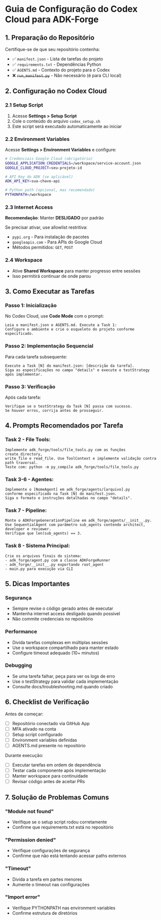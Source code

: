 # Guia de Configuração do Codex Cloud para ADK-Forge

## 1. Preparação do Repositório

Certifique-se de que seu repositório contenha:
- ✅ `manifest.json` - Lista de tarefas do projeto
- ✅ `requirements.txt` - Dependências Python
- ✅ `AGENTS.md` - Contexto do projeto para o Codex
- ❌ ~~`run_manifest.py`~~ - Não necessário (é para CLI local)

## 2. Configuração no Codex Cloud

### 2.1 Setup Script
1. Acesse **Settings > Setup Script**
2. Cole o conteúdo do arquivo `codex_setup.sh`
3. Este script será executado automaticamente ao iniciar

### 2.2 Environment Variables
Acesse **Settings > Environment Variables** e configure:

```bash
# Credenciais Google Cloud (obrigatório)
GOOGLE_APPLICATION_CREDENTIALS=/workspace/service-account.json
GOOGLE_CLOUD_PROJECT=seu-projeto-id

# API Key do ADK (se aplicável)
ADK_API_KEY=sua-chave-api

# Python path (opcional, mas recomendado)
PYTHONPATH=/workspace
```

### 2.3 Internet Access
**Recomendação**: Manter **DESLIGADO** por padrão

Se precisar ativar, use allowlist restritiva:
- `pypi.org` - Para instalação de pacotes
- `googleapis.com` - Para APIs do Google Cloud
- Métodos permitidos: `GET`, `POST`

### 2.4 Workspace
- Ative **Shared Workspace** para manter progresso entre sessões
- Isso permitirá continuar de onde parou

## 3. Como Executar as Tarefas

### Passo 1: Inicialização
No Codex Cloud, use **Code Mode** com o prompt:
```
Leia o manifest.json e AGENTS.md. Execute a Task 1: 
Configure o ambiente e crie o esqueleto do projeto conforme especificado.
```

### Passo 2: Implementação Sequencial
Para cada tarefa subsequente:
```
Execute a Task [N] do manifest.json: [descrição da tarefa].
Siga as especificações no campo "details" e execute o testStrategy após implementar.
```

### Passo 3: Verificação
Após cada tarefa:
```
Verifique se o testStrategy da Task [N] passa com sucesso.
Se houver erros, corrija antes de prosseguir.
```

## 4. Prompts Recomendados por Tarefa

### Task 2 - File Tools:
```
Implemente adk_forge/tools/file_tools.py com as funções create_directory, 
write_file e read_file. Use ToolContext e implemente validação contra path traversal.
Teste com: python -m py_compile adk_forge/tools/file_tools.py
```

### Task 3-6 - Agentes:
```
Implemente o [NomeAgent] em adk_forge/agents/[arquivo].py 
conforme especificado na Task [N] do manifest.json.
Siga o formato e instruções detalhadas no campo "details".
```

### Task 7 - Pipeline:
```
Monte o ADKForgeGenerationPipeline em adk_forge/agents/__init__.py.
Use SequentialAgent com parâmetro sub_agents contendo architect, developer e reviewer.
Verifique que len(sub_agents) == 3.
```

### Task 8 - Sistema Principal:
```
Crie os arquivos finais do sistema:
- adk_forge/agent.py com a classe ADKForgeRunner
- adk_forge/__init__.py exportando root_agent
- main.py para execução via CLI
```

## 5. Dicas Importantes

### Segurança
- Sempre revise o código gerado antes de executar
- Mantenha internet access desligado quando possível
- Não commite credenciais no repositório

### Performance
- Divida tarefas complexas em múltiplas sessões
- Use o workspace compartilhado para manter estado
- Configure timeout adequado (10+ minutos)

### Debugging
- Se uma tarefa falhar, peça para ver os logs de erro
- Use o testStrategy para validar cada implementação
- Consulte docs/troubleshooting.md quando criado

## 6. Checklist de Verificação

Antes de começar:
- [ ] Repositório conectado via GitHub App
- [ ] MFA ativado na conta
- [ ] Setup script configurado
- [ ] Environment variables definidas
- [ ] AGENTS.md presente no repositório

Durante execução:
- [ ] Executar tarefas em ordem de dependência
- [ ] Testar cada componente após implementação
- [ ] Manter workspace para continuidade
- [ ] Revisar código antes de aceitar PRs

## 7. Solução de Problemas Comuns

### "Module not found"
- Verifique se o setup script rodou corretamente
- Confirme que requirements.txt está no repositório

### "Permission denied"
- Verifique configurações de segurança
- Confirme que não está tentando acessar paths externos

### "Timeout"
- Divida a tarefa em partes menores
- Aumente o timeout nas configurações

### "Import error"
- Verifique PYTHONPATH nas environment variables
- Confirme estrutura de diretórios